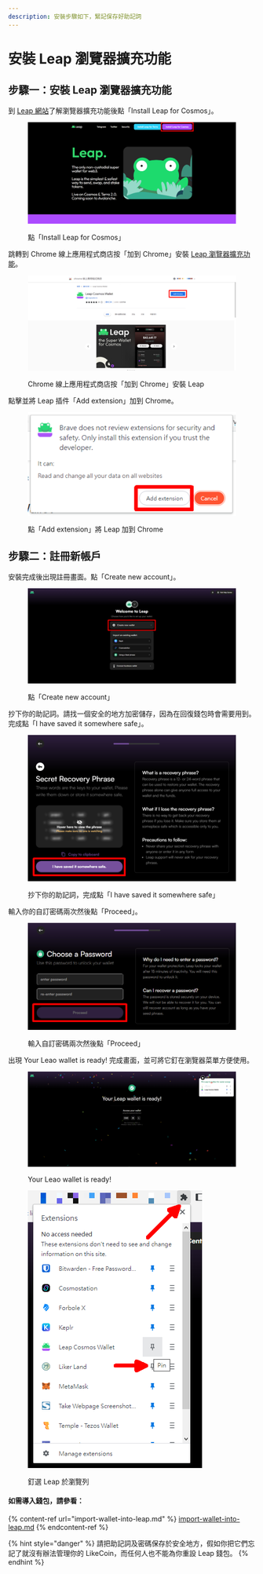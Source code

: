```yaml
---
description: 安裝步驟如下，緊記保存好助記詞
---
```


# 安裝 Leap 瀏覽器擴充功能

## 步驟一：安裝 Leap 瀏覽器擴充功能

到 [Leap 網站](https://www.leapwallet.io/)了解瀏覽器擴充功能後點「Install Leap for Cosmos」。

<figure><img src="../../../.gitbook/assets/leap 1.png" alt=""><figcaption><p>點「Install Leap for Cosmos」</p></figcaption></figure>

跳轉到 Chrome 線上應用程式商店按「加到 Chrome」安裝 [Leap 瀏覽器擴充功能](https://chrome.google.com/webstore/detail/leap-cosmos-wallet/fcfcfllfndlomdhbehjjcoimbgofdncg)。

<figure><img src="../../../.gitbook/assets/leap 2.png" alt=""><figcaption><p> Chrome 線上應用程式商店按「加到 Chrome」安裝 Leap</p></figcaption></figure>

點擊並將 Leap 插件「Add extension」加到 Chrome。

<figure><img src="../../../.gitbook/assets/leap 3.png" alt=""><figcaption><p>點「Add extension」將 Leap 加到 Chrome</p></figcaption></figure>

## 步驟二：註冊新帳戶

安裝完成後出現註冊畫面。點「Create new account」。

<figure><img src="../../../.gitbook/assets/leap 4.png" alt=""><figcaption><p>點「Create new account」</p></figcaption></figure>

抄下你的助記詞。請找一個安全的地方加密儲存，因為在回復錢包時會需要用到。完成點「I have saved it somewhere safe」。

<figure><img src="../../../.gitbook/assets/leap 5.png" alt=""><figcaption><p>抄下你的助記詞，完成點「I have saved it somewhere safe」</p></figcaption></figure>

輸入你的自訂密碼兩次然後點「Proceed」。

<figure><img src="../../../.gitbook/assets/leap 6.png" alt=""><figcaption><p>輸入自訂密碼兩次然後點「Proceed」</p></figcaption></figure>

出現 Your Leao wallet is ready! 完成畫面，並可將它釘在瀏覽器菜單方便使用。

<figure><img src="../../../.gitbook/assets/leap 7.png" alt=""><figcaption><p>Your Leao wallet is ready! </p></figcaption></figure>

<figure><img src="../../../.gitbook/assets/leap 8.png" alt=""><figcaption><p>釘選 Leap 於瀏覽列</p></figcaption></figure>

#### 如需導入錢包，請參看：

{% content-ref url="import-wallet-into-leap.md" %}
[import-wallet-into-leap.md](import-wallet-into-leap.md)
{% endcontent-ref %}

{% hint style="danger" %}
請把助記詞及密碼保存於安全地方，假如你把它們忘記了就沒有辦法管理你的 LikeCoin，而任何人也不能為你重設 Leap 錢包。
{% endhint %}
